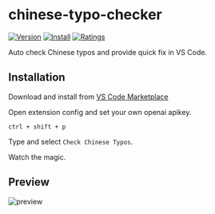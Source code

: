# chinese-typo-checker

[![Version](https://vsmarketplacebadges.dev/version/discountry.chinese-typo-checker.svg)](https://marketplace.visualstudio.com/items?itemName=discountry.chinese-typo-checker)
[![Install](https://vsmarketplacebadges.dev/installs/discountry.chinese-typo-checker.svg)](https://marketplace.visualstudio.com/items?itemName=discountry.chinese-typo-checker)
[![Ratings](https://vsmarketplacebadges.dev/rating-short/discountry.chinese-typo-checker.svg)](https://marketplace.visualstudio.com/items?itemName=discountry.chinese-typo-checker)

Auto check Chinese typos and provide quick fix in VS Code.

## Installation

Download and install from [VS Code Marketplace](https://marketplace.visualstudio.com/items?itemName=discountry.chinese-typo-checker)

Open extension config and set your own openai apikey.

```
ctrl + shift + p
```

Type and select `Check Chinese Typos`.

Watch the magic.

## Preview

![preview](https://raw.githubusercontent.com/discountry/chinese-typo-checker/main/assets/trailer.gif)
